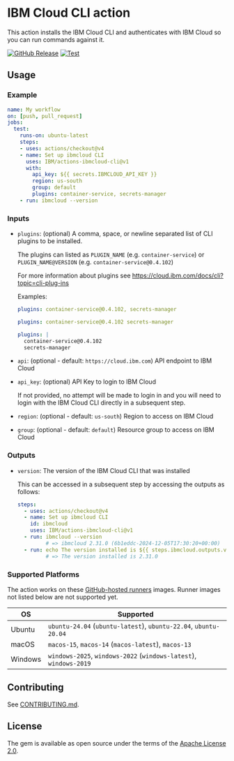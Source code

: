 # IBM Cloud CLI action

This action installs the IBM Cloud CLI and authenticates with IBM Cloud so you can run commands against it.

[![GitHub Release](https://img.shields.io/github/v/release/IBM/actions-ibmcloud-cli)](https://github.com/IBM/actions-ibmcloud-cli/releases)
[![Test](https://github.com/IBM/actions-ibmcloud-cli/actions/workflows/test.yml/badge.svg?branch=master)](https://github.com/IBM/actions-ibmcloud-cli/actions/workflows/test.yml?query=branch%3Amaster)

## Usage

### Example

```yaml
name: My workflow
on: [push, pull_request]
jobs:
  test:
    runs-on: ubuntu-latest
    steps:
    - uses: actions/checkout@v4
    - name: Set up ibmcloud CLI
      uses: IBM/actions-ibmcloud-cli@v1
      with:
        api_key: ${{ secrets.IBMCLOUD_API_KEY }}
        region: us-south
        group: default
        plugins: container-service, secrets-manager
    - run: ibmcloud --version
```

### Inputs

- `plugins`: (optional) A comma, space, or newline separated list of CLI plugins to be installed.

  The plugins can listed as `PLUGIN_NAME` (e.g. `container-service`) or `PLUGIN_NAME@VERSION` (e.g. `container-service@0.4.102`)

  For more information about plugins see https://cloud.ibm.com/docs/cli?topic=cli-plug-ins

  Examples:

  ```yaml
  plugins: container-service@0.4.102, secrets-manager
  ```
  ```yaml
  plugins: container-service@0.4.102 secrets-manager
  ```
  ```yaml
  plugins: |
    container-service@0.4.102
    secrets-manager
  ```

- `api`: (optional - default: `https://cloud.ibm.com`) API endpoint to IBM Cloud

- `api_key`: (optional) API Key to login to IBM Cloud

  If not provided, no attempt will be made to login in and you will need to login with the IBM Cloud CLI directly in a subsequent step.

- `region`: (optional - default: `us-south`) Region to access on IBM Cloud

- `group`: (optional - default: `default`) Resource group to access on IBM Cloud

### Outputs

- `version`: The version of the IBM Cloud CLI that was installed

  This can be accessed in a subsequent step by accessing the outputs as follows:

  ```yaml
  steps:
    - uses: actions/checkout@v4
    - name: Set up ibmcloud CLI
      id: ibmcloud
      uses: IBM/actions-ibmcloud-cli@v1
    - run: ibmcloud --version
           # => ibmcloud 2.31.0 (6b1eddc-2024-12-05T17:30:20+00:00)
    - run: echo The version installed is ${{ steps.ibmcloud.outputs.version }}
           # => The version installed is 2.31.0
  ```

### Supported Platforms

The action works on these [GitHub-hosted runners](https://docs.github.com/en/actions/using-github-hosted-runners/about-github-hosted-runners/about-github-hosted-runners#supported-runners-and-hardware-resources) images. Runner images not listed below are not supported yet.

| OS      | Supported        |
| ------- | ---------------- |
| Ubuntu  | `ubuntu-24.04` (`ubuntu-latest`), `ubuntu-22.04`, `ubuntu-20.04` |
| macOS   | `macos-15`, `macos-14` (`macos-latest`), `macos-13` |
| Windows | `windows-2025`, `windows-2022` (`windows-latest`), `windows-2019` |

## Contributing

See [CONTRIBUTING.md](./CONTRIBUTING.md).

## License

The gem is available as open source under the terms of the [Apache License 2.0](http://www.apache.org/licenses/LICENSE-2.0).
